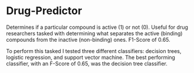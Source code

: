 # Drug-Predictor
Determines if a particular compound is active (1) or not (0). Useful for drug researchers tasked with determining what separates the active (binding) compounds from the inactive (non-binding) ones. F1-Score of 0.65.

To perform this tasked I tested three different classifiers: decision trees, logistic regression, and support vector machine. The best performing classifier, with an F-Score of 0.65, was the decision tree classifier.

